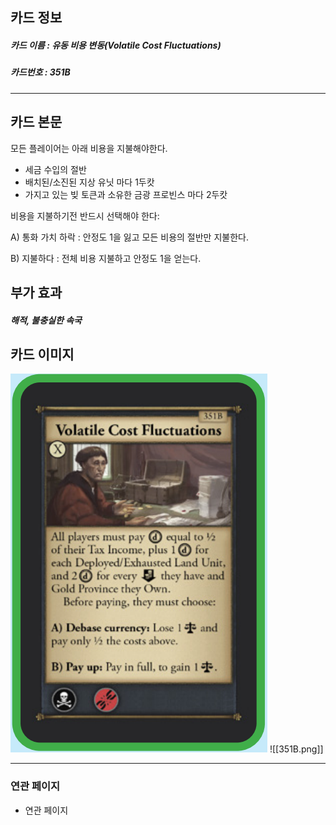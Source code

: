 ## 카드 정보
##### 카드 이름 : 유동 비용 변동(Volatile Cost Fluctuations)
##### 카드번호 : 351B
---
## 카드 본문

모든 플레이어는 아래 비용을 지불해야한다.
- 세금 수입의 절반
- 배치된/소진된 지상 유닛 마다 1두캇
- 가지고 있는 빚 토큰과 소유한 금광 프로빈스 마다 2두캇

비용을 지불하기전 반드시 선택해야 한다:

A) 통화 가치 하락 : 안정도 1을 잃고 모든 비용의 절반만 지불한다.

B) 지불하다 : 전체 비용 지불하고 안정도 1을 얻는다.

## 부가 효과
##### 해적, 불충실한 속국

## 카드 이미지
<img src="\Assets\351B.png"/>
![[351B.png]]

--- 

### 연관 페이지
- 연관 페이지
